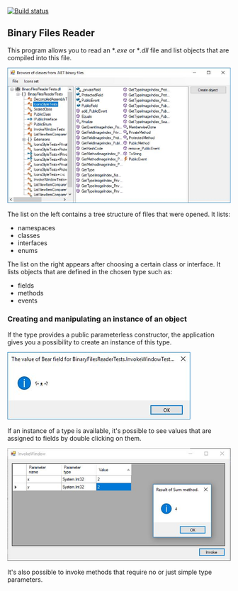 [![Build status](https://ci.appveyor.com/api/projects/status/6o3es3fa5fxpvf2v?svg=true)](https://ci.appveyor.com/project/monkog/binary-files-reader)

## Binary Files Reader
This program allows you to read an **.exe* or **.dll* file and list objects that are compiled into this file.

![Application screenshot](./.Docs/Application.JPG)

The list on the left contains a tree structure of files that were opened. It lists:
* namespaces
* classes
* interfaces
* enums

The list on the right appears after choosing a certain class or interface. It lists objects that are defined in the chosen type such as:
* fields
* methods
* events

### Creating and manipulating an instance of an object
If the type provides a public parameterless constructor, the application gives you a possibility to create an instance of this type.  

![Field value window screenshot](./.Docs/FieldValue.JPG)

If an instance of a type is available, it's possible to see values that are assigned to fields by double clicking on them.

![Invoke method window screenshot](./.Docs/MethodInvoke.JPG)

It's also possible to invoke methods that require no or just simple type parameters.
